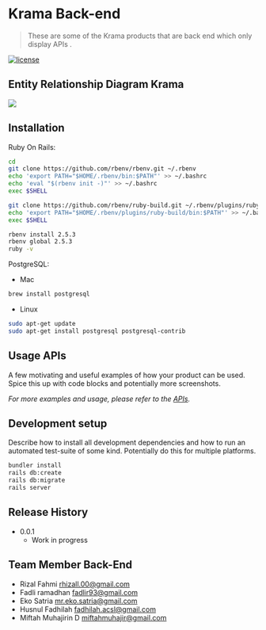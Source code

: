 # Krama Back-end
> These are some of the Krama products that are back end which only display APIs
.

[![license](https://img.shields.io/github/license/mashape/apistatus.svg)]()

## Entity Relationship Diagram Krama

![](https://i.ibb.co/z59BDMR/Screen-Shot-2018-11-27-at-21-57-33.png)

## Installation

Ruby On Rails:

```sh
cd
git clone https://github.com/rbenv/rbenv.git ~/.rbenv
echo 'export PATH="$HOME/.rbenv/bin:$PATH"' >> ~/.bashrc
echo 'eval "$(rbenv init -)"' >> ~/.bashrc
exec $SHELL

git clone https://github.com/rbenv/ruby-build.git ~/.rbenv/plugins/ruby-build
echo 'export PATH="$HOME/.rbenv/plugins/ruby-build/bin:$PATH"' >> ~/.bashrc
exec $SHELL

rbenv install 2.5.3
rbenv global 2.5.3
ruby -v
```

PostgreSQL:

* Mac
```sh
brew install postgresql
```
* Linux
```sh
sudo apt-get update
sudo apt-get install postgresql postgresql-contrib
```


## Usage APIs

A few motivating and useful examples of how your product can be used. Spice this up with code blocks and potentially more screenshots.

_For more examples and usage, please refer to the [APIs](https://kramabatam.docs.apiary.io)._

## Development setup

Describe how to install all development dependencies and how to run an automated test-suite of some kind. Potentially do this for multiple platforms.

```sh
bundler install
rails db:create
rails db:migrate
rails server
```

## Release History

* 0.0.1
    * Work in progress

## Team Member Back-End

* Rizal Fahmi	rhizall.00@gmail.com
* Fadli ramadhan	fadlir93@gmail.com
* Eko Satria	mr.eko.satria@gmail.com
* Husnul Fadhilah fadhilah.acsl@gmail.com
* Miftah Muhajirin D miftahmuhajir@gmail.com
